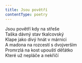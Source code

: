 ```yaml
---
title: Jsou povětří
contentType: poetry
---
```


<section>

Jsou povětří kdy na střeše  
Taška dávný stav tkalcovský  
Klape jako divý hnát v márnici  
A madona na rozcestí s dvojverším  
Promrzlá na kost upouští děťátko  
Které už nepláče a nekřičí

</section>
